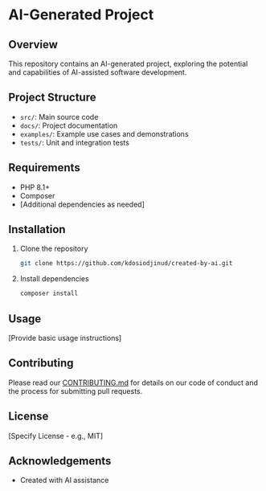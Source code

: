 # AI-Generated Project

## Overview
This repository contains an AI-generated project, exploring the potential and capabilities of AI-assisted software development.

## Project Structure
- `src/`: Main source code
- `docs/`: Project documentation
- `examples/`: Example use cases and demonstrations
- `tests/`: Unit and integration tests

## Requirements
- PHP 8.1+
- Composer
- [Additional dependencies as needed]

## Installation
1. Clone the repository
   ```bash
   git clone https://github.com/kdosiodjinud/created-by-ai.git
   ```

2. Install dependencies
   ```bash
   composer install
   ```

## Usage
[Provide basic usage instructions]

## Contributing
Please read our [CONTRIBUTING.md](CONTRIBUTING.md) for details on our code of conduct and the process for submitting pull requests.

## License
[Specify License - e.g., MIT]

## Acknowledgements
- Created with AI assistance
